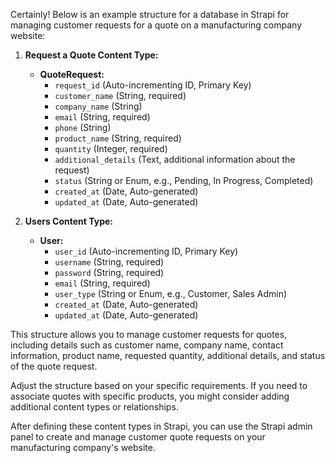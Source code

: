 Certainly! Below is an example structure for a database in Strapi for managing customer requests for a quote on a manufacturing company website:

1. **Request a Quote Content Type:**

    - **QuoteRequest:**
        - `request_id` (Auto-incrementing ID, Primary Key)
        - `customer_name` (String, required)
        - `company_name` (String)
        - `email` (String, required)
        - `phone` (String)
        - `product_name` (String, required)
        - `quantity` (Integer, required)
        - `additional_details` (Text, additional information about the request)
        - `status` (String or Enum, e.g., Pending, In Progress, Completed)
        - `created_at` (Date, Auto-generated)
        - `updated_at` (Date, Auto-generated)

2. **Users Content Type:**

    - **User:**
        - `user_id` (Auto-incrementing ID, Primary Key)
        - `username` (String, required)
        - `password` (String, required)
        - `email` (String, required)
        - `user_type` (String or Enum, e.g., Customer, Sales Admin)
        - `created_at` (Date, Auto-generated)
        - `updated_at` (Date, Auto-generated)

This structure allows you to manage customer requests for quotes, including details such as customer name, company name, contact information, product name, requested quantity, additional details, and status of the quote request.

Adjust the structure based on your specific requirements. If you need to associate quotes with specific products, you might consider adding additional content types or relationships.

After defining these content types in Strapi, you can use the Strapi admin panel to create and manage customer quote requests on your manufacturing company's website.